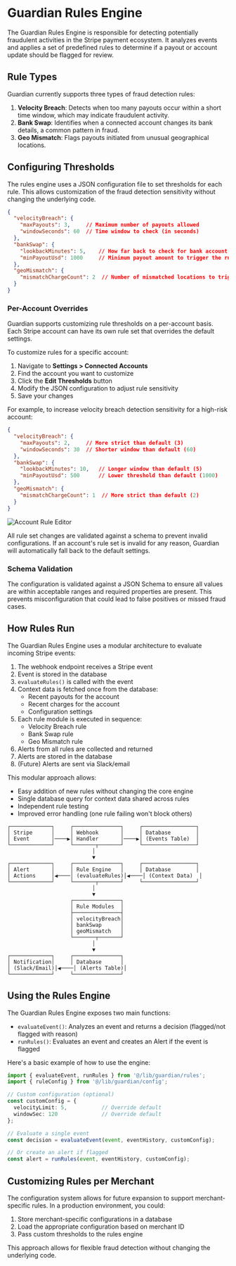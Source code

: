 # Guardian Rules Engine

The Guardian Rules Engine is responsible for detecting potentially fraudulent activities in the Stripe payment ecosystem. It analyzes events and applies a set of predefined rules to determine if a payout or account update should be flagged for review.

## Rule Types

Guardian currently supports three types of fraud detection rules:

1. **Velocity Breach**: Detects when too many payouts occur within a short time window, which may indicate fraudulent activity.
2. **Bank Swap**: Identifies when a connected account changes its bank details, a common pattern in fraud.
3. **Geo Mismatch**: Flags payouts initiated from unusual geographical locations.

## Configuring Thresholds

The rules engine uses a JSON configuration file to set thresholds for each rule. This allows customization of the fraud detection sensitivity without changing the underlying code.

```json
{
  "velocityBreach": {
    "maxPayouts": 3,     // Maximum number of payouts allowed
    "windowSeconds": 60  // Time window to check (in seconds)
  },
  "bankSwap": {
    "lookbackMinutes": 5,    // How far back to check for bank account changes
    "minPayoutUsd": 1000     // Minimum payout amount to trigger the rule
  },
  "geoMismatch": {
    "mismatchChargeCount": 2  // Number of mismatched locations to trigger
  }
}
```

### Per-Account Overrides

Guardian supports customizing rule thresholds on a per-account basis. Each Stripe account can have its own rule set that overrides the default settings.

To customize rules for a specific account:

1. Navigate to **Settings > Connected Accounts**
2. Find the account you want to customize
3. Click the **Edit Thresholds** button
4. Modify the JSON configuration to adjust rule sensitivity
5. Save your changes

For example, to increase velocity breach detection sensitivity for a high-risk account:

```json
{
  "velocityBreach": {
    "maxPayouts": 2,     // More strict than default (3)
    "windowSeconds": 30  // Shorter window than default (60)
  },
  "bankSwap": {
    "lookbackMinutes": 10,   // Longer window than default (5)
    "minPayoutUsd": 500      // Lower threshold than default (1000)
  },
  "geoMismatch": {
    "mismatchChargeCount": 1  // More strict than default (2)
  }
}
```

![Account Rule Editor](../images/rule-editor-screenshot.png)

All rule set changes are validated against a schema to prevent invalid configurations. If an account's rule set is invalid for any reason, Guardian will automatically fall back to the default settings.

### Schema Validation

The configuration is validated against a JSON Schema to ensure all values are within acceptable ranges and required properties are present. This prevents misconfiguration that could lead to false positives or missed fraud cases.

## How Rules Run

The Guardian Rules Engine uses a modular architecture to evaluate incoming Stripe events:

1. The webhook endpoint receives a Stripe event
2. Event is stored in the database
3. `evaluateRules()` is called with the event
4. Context data is fetched once from the database:
   - Recent payouts for the account
   - Recent charges for the account
   - Configuration settings
5. Each rule module is executed in sequence:
   - Velocity Breach rule
   - Bank Swap rule
   - Geo Mismatch rule
6. Alerts from all rules are collected and returned
7. Alerts are stored in the database
8. (Future) Alerts are sent via Slack/email

This modular approach allows:
- Easy addition of new rules without changing the core engine
- Single database query for context data shared across rules
- Independent rule testing
- Improved error handling (one rule failing won't block others)

```
┌─────────────┐     ┌───────────────┐     ┌─────────────────┐
│ Stripe      │     │ Webhook       │     │ Database        │
│ Event       │────▶│ Handler       │────▶│ (Events Table)  │
└─────────────┘     └───────┬───────┘     └─────────────────┘
                           │
                           ▼
┌─────────────┐     ┌───────────────┐     ┌─────────────────┐
│ Alert       │     │ Rule Engine   │     │ Database        │
│ Actions     │◀────│ (evaluateRules)│◀────│ (Context Data)  │
└─────────────┘     └───────┬───────┘     └─────────────────┘
                           │
                           ▼
                    ┌───────────────┐
                    │ Rule Modules  │
                    ├───────────────┤
                    │ velocityBreach│
                    │ bankSwap      │
                    │ geoMismatch   │
                    └───────┬───────┘
                           │
                           ▼
┌─────────────┐     ┌───────────────┐
│ Notification│     │ Database      │
│ (Slack/Email)│◀────│ (Alerts Table)│
└─────────────┘     └───────────────┘
```

## Using the Rules Engine

The Guardian Rules Engine exposes two main functions:

- `evaluateEvent()`: Analyzes an event and returns a decision (flagged/not flagged with reason)
- `runRules()`: Evaluates an event and creates an Alert if the event is flagged

Here's a basic example of how to use the engine:

```typescript
import { evaluateEvent, runRules } from '@/lib/guardian/rules';
import { ruleConfig } from '@/lib/guardian/config';

// Custom configuration (optional)
const customConfig = {
  velocityLimit: 5,           // Override default
  windowSec: 120              // Override default
};

// Evaluate a single event
const decision = evaluateEvent(event, eventHistory, customConfig);

// Or create an alert if flagged
const alert = runRules(event, eventHistory, customConfig);
```

## Customizing Rules per Merchant

The configuration system allows for future expansion to support merchant-specific rules. In a production environment, you could:

1. Store merchant-specific configurations in a database
2. Load the appropriate configuration based on merchant ID
3. Pass custom thresholds to the rules engine

This approach allows for flexible fraud detection without changing the underlying code. 